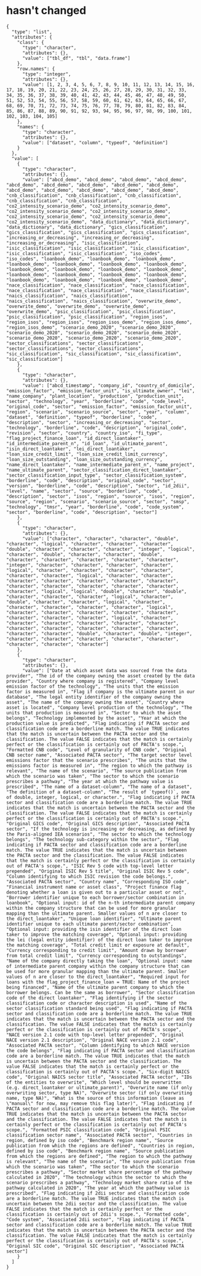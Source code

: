 # hasn't changed

    {
      "type": "list",
      "attributes": {
        "class": {
          "type": "character",
          "attributes": {},
          "value": ["tbl_df", "tbl", "data.frame"]
        },
        "row.names": {
          "type": "integer",
          "attributes": {},
          "value": [1, 2, 3, 4, 5, 6, 7, 8, 9, 10, 11, 12, 13, 14, 15, 16, 17, 18, 19, 20, 21, 22, 23, 24, 25, 26, 27, 28, 29, 30, 31, 32, 33, 34, 35, 36, 37, 38, 39, 40, 41, 42, 43, 44, 45, 46, 47, 48, 49, 50, 51, 52, 53, 54, 55, 56, 57, 58, 59, 60, 61, 62, 63, 64, 65, 66, 67, 68, 69, 70, 71, 72, 73, 74, 75, 76, 77, 78, 79, 80, 81, 82, 83, 84, 85, 86, 87, 88, 89, 90, 91, 92, 93, 94, 95, 96, 97, 98, 99, 100, 101, 102, 103, 104, 105]
        },
        "names": {
          "type": "character",
          "attributes": {},
          "value": ["dataset", "column", "typeof", "definition"]
        }
      },
      "value": [
        {
          "type": "character",
          "attributes": {},
          "value": ["abcd_demo", "abcd_demo", "abcd_demo", "abcd_demo", "abcd_demo", "abcd_demo", "abcd_demo", "abcd_demo", "abcd_demo", "abcd_demo", "abcd_demo", "abcd_demo", "abcd_demo", "abcd_demo", "cnb_classification", "cnb_classification", "cnb_classification", "cnb_classification", "cnb_classification", "co2_intensity_scenario_demo", "co2_intensity_scenario_demo", "co2_intensity_scenario_demo", "co2_intensity_scenario_demo", "co2_intensity_scenario_demo", "co2_intensity_scenario_demo", "co2_intensity_scenario_demo", "data_dictionary", "data_dictionary", "data_dictionary", "data_dictionary", "gics_classification", "gics_classification", "gics_classification", "gics_classification", "increasing_or_decreasing", "increasing_or_decreasing", "increasing_or_decreasing", "isic_classification", "isic_classification", "isic_classification", "isic_classification", "isic_classification", "isic_classification", "iso_codes", "iso_codes", "loanbook_demo", "loanbook_demo", "loanbook_demo", "loanbook_demo", "loanbook_demo", "loanbook_demo", "loanbook_demo", "loanbook_demo", "loanbook_demo", "loanbook_demo", "loanbook_demo", "loanbook_demo", "loanbook_demo", "loanbook_demo", "loanbook_demo", "loanbook_demo", "loanbook_demo", "loanbook_demo", "loanbook_demo", "nace_classification", "nace_classification", "nace_classification", "nace_classification", "nace_classification", "nace_classification", "naics_classification", "naics_classification", "naics_classification", "naics_classification", "overwrite_demo", "overwrite_demo", "overwrite_demo", "overwrite_demo", "overwrite_demo", "psic_classification", "psic_classification", "psic_classification", "psic_classification", "region_isos", "region_isos", "region_isos", "region_isos_demo", "region_isos_demo", "region_isos_demo", "scenario_demo_2020", "scenario_demo_2020", "scenario_demo_2020", "scenario_demo_2020", "scenario_demo_2020", "scenario_demo_2020", "scenario_demo_2020", "scenario_demo_2020", "sector_classifications", "sector_classifications", "sector_classifications", "sector_classifications", "sic_classification", "sic_classification", "sic_classification", "sic_classification"]
        },
        {
          "type": "character",
          "attributes": {},
          "value": ["abcd_timestamp", "company_id", "country_of_domicile", "emission_factor", "emission_factor_unit", "is_ultimate_owner", "lei", "name_company", "plant_location", "production", "production_unit", "sector", "technology", "year", "borderline", "code", "code_level", "original_code", "sector", "emission_factor", "emission_factor_unit", "region", "scenario", "scenario_source", "sector", "year", "column", "dataset", "definition", "typeof", "borderline", "code", "description", "sector", "increasing_or_decreasing", "sector", "technology", "borderline", "code", "description", "original_code", "revision", "sector", "country", "country_iso", "fi_type", "flag_project_finance_loan", "id_direct_loantaker", "id_intermediate_parent_n", "id_loan", "id_ultimate_parent", "isin_direct_loantaker", "lei_direct_loantaker", "loan_size_credit_limit", "loan_size_credit_limit_currency", "loan_size_outstanding", "loan_size_outstanding_currency", "name_direct_loantaker", "name_intermediate_parent_n", "name_project", "name_ultimate_parent", "sector_classification_direct_loantaker", "sector_classification_input_type", "sector_classification_system", "borderline", "code", "description", "original_code", "sector", "version", "borderline", "code", "description", "sector", "id_2dii", "level", "name", "sector", "source", "borderline", "code", "description", "sector", "isos", "region", "source", "isos", "region", "source", "region", "scenario", "scenario_source", "sector", "smsp", "technology", "tmsr", "year", "borderline", "code", "code_system", "sector", "borderline", "code", "description", "sector"]
        },
        {
          "type": "character",
          "attributes": {},
          "value": ["character", "character", "character", "double", "character", "logical", "character", "character", "character", "double", "character", "character", "character", "integer", "logical", "character", "double", "character", "character", "double", "character", "character", "character", "character", "character", "integer", "character", "character", "character", "character", "logical", "character", "character", "character", "character", "character", "character", "logical", "character", "character", "character", "character", "character", "character", "character", "character", "character", "character", "character", "character", "character", "logical", "logical", "double", "character", "double", "character", "character", "character", "logical", "character", "double", "character", "character", "logical", "character", "character", "character", "character", "character", "logical", "character", "character", "character", "character", "character", "character", "character", "character", "logical", "character", "character", "character", "character", "character", "character", "character", "character", "character", "character", "character", "character", "character", "double", "character", "double", "integer", "character", "character", "character", "character", "character", "character", "character", "character"]
        },
        {
          "type": "character",
          "attributes": {},
          "value": ["Date at which asset data was sourced from the data provider", "The id of the company owning the asset created by the data provider", "Country where company is registered", "Company level emission factor of the technology", "The units that the emission factor is measured in", "Flag if company is the ultimate parent in our database", "The legal entity identifier of the company owning the asset", "The name of the company owning the asset", "Country where asset is located", "Company level production of the technology", "The units that production is measured in", "Sector to which the asset belongs", "Technology implemented by the asset", "Year at which the production value is predicted", "Flag indicating if PACTA sector and classification code are a borderline match. The value TRUE indicates that the match is uncertain between the PACTA sector and the classification. The value FALSE indicates that the match is certainly perfect or the classification is certainly out of PACTA's scope.", "Formatted CNB code", "Level of granularity of CNB code", "Original CNB sector name", "Associated PACTA sector", "The target sector level emissions factor that the scenario prescribes", "The units that the emissions factor is measured in", "The region to which the pathway is relevant", "The name of the scenario", "The source publication from which the scenario was taken", "The sector to which the scenario prescribes a pathway", "The year at which the pathway value is prescribed", "The name of a dataset-column", "The name of a dataset", "The definition of a dataset-column", "The result of `typeof()`, one of double, integer, logical, or character.", "Flag indicating if PACTA sector and classification code are a borderline match. The value TRUE indicates that the match is uncertain between the PACTA sector and the classification. The value FALSE indicates that the match is certainly perfect or the classification is certainly out of PACTA's scope.", "Original GICS code", "Original GICS description", "Associated PACTA sector", "If the technology is increasing or decreasing, as defined by the Paris-aligned IEA scenarios", "The sector to which the technology belongs", "The technology sub-category within the sector", "Flag indicating if PACTA sector and classification code are a borderline match. The value TRUE indicates that the match is uncertain between the PACTA sector and the classification. The value FALSE indicates that the match is certainly perfect or the classification is certainly out of PACTA's scope.", "ISIC Rev 5 code with top-level letter prepended", "Original ISIC Rev 5 title", "Original ISIC Rev 5 code", "Column identifying to which ISIC revision the code belongs.", "Associated PACTA sector", "Country name", "Corresponding ISO code", "Financial instrument name or asset class", "Project finance flag denoting whether a loan is given out to a particular asset or not", "Borrower identifier unique to each borrower/sector combination in loanbook", "Optional input: id of the n-th intermediate parent company within the company structure that can be used for more granular mapping than the ultimate parent. Smaller values of n are closer to the direct_loantaker", "Unique loan identifier", "Ultimate parent identifier unique to each ultimate parent/sector combination", "Optional input: providing the isin identifier of the direct loan taker to improve the matching coverage", "Optional input: providing the lei (legal entity identifier) of the direct loan taker to improve the matching coverage", "Total credit limit or exposure at default", "Currency corresponding to credit limit", "Amount drawn by borrower from total credit limit", "Currency corresponding to outstandings", "Name of the company directly taking the loan", "Optional input: name of intermediate parent company within the company structure that can be used for more granular mapping than the ultimate parent. Smaller values of n are closer to the direct_loantaker", "Required input for loans with the flag_project_finance_loan = TRUE: Name of the project being financed", "Name of the ultimate parent company to which the borrower belongs. Can be the same as borrower", "Sector classification code of the direct loantaker", "Flag identifying if the sector classification code or character description is used", "Name of the sector classification standard being used", "Flag indicating if PACTA sector and classification code are a borderline match. The value TRUE indicates that the match is uncertain between the PACTA sector and the classification. The value FALSE indicates that the match is certainly perfect or the classification is certainly out of PACTA's scope", "NACE version 2.1 code with top-level letter prepended", "Original NACE version 2.1 description", "Original NACE version 2.1 code", "Associated PACTA sector", "Column identifying to which NACE version the code belongs", "Flag indicating if PACTA sector and classification code are a borderline match. The value TRUE indicates that the match is uncertain between the PACTA sector and the classification. The value FALSE indicates that the match is certainly perfect or the classification is certainly out of PACTA's scope.", "Six-digit NAICS code", "Original NAICS sector title", "Associated PACTA sector", "IDs of the entities to overwrite", "Which level should be overwritten (e.g. direct_loantaker or ultimate_parent)", "Overwrite name (if only overwriting sector, type NA)", "Overwrite sector (if only overwriting name, type NA)", "What is the source of this information (leave as \"manual\" for now, may remove this flag later)", "Flag indicating if PACTA sector and classification code are a borderline match. The value TRUE indicates that the match is uncertain between the PACTA sector and the classification. The value FALSE indicates that the match is certainly perfect or the classification is certainly out of PACTA's scope.", "Formatted PSIC classification code", "Original PSIC classification sector name", "Associated PACTA sector", "Countries in region, defined by iso code", "Benchmark region name", "Source publication from which the regions are defined", "Countries in region, defined by iso code", "Benchmark region name", "Source publication from which the regions are defined", "The region to which the pathway is relevant", "The name of the scenario", "The source publication from which the scenario was taken", "The sector to which the scenario prescribes a pathway", "Sector market share percentage of the pathway calculated in 2020", "The technology within the sector to which the scenario prescribes a pathway", "Technology market share ratio of the pathway calculated in 2020", "The year at which the pathway value is prescribed", "Flag indicating if 2dii sector and classification code are a borderline match. The value TRUE indicates that the match is uncertain between the 2dii sector and the classification. The value FALSE indicates that the match is certainly perfect or the classification is certainly out of 2dii's scope.", "Formatted code", "Code system", "Associated 2dii sector", "Flag indicating if PACTA sector and classification code are a borderline match. The value TRUE indicates that the match is uncertain between the PACTA sector and the classification. The value FALSE indicates that the match is certainly perfect or the classification is certainly out of PACTA's scope.", "Original SIC code", "Original SIC description", "Associated PACTA sector"]
        }
      ]
    }

